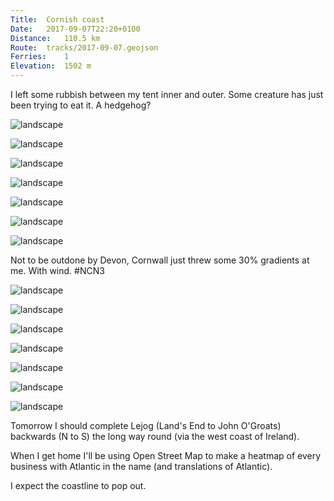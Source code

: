 ```yaml
---
Title:	Cornish coast
Date:	2017-09-07T22:20+0100
Distance:	110.5 km
Route:	tracks/2017-09-07.geojson
Ferries:	1
Elevation:	1502 m
---
```


I left some rubbish between my tent inner and outer. Some creature has just been trying to eat it. A hedgehog?

![landscape](http://pbs.twimg.com/media/DJHxKw1XcAArxbF.jpg "Leaving this morning.")

![landscape](http://pbs.twimg.com/media/DJHxQ3mXgAEJ5IQ.jpg "I cycled by The Milky Way")

![landscape](http://pbs.twimg.com/media/DJHxT0MXYAIbqCI.jpg "Field")

![landscape](http://pbs.twimg.com/media/DJHxZVVW0AAQY4N.jpg "Welcome to Cornwall")

![landscape](http://pbs.twimg.com/media/DJHxkmfXUAAet_Z.jpg "The Kilkhampton toilets ate 30p and wouldn't let me in. :(")

![landscape](http://pbs.twimg.com/media/DJHxrRXXkAAzJMQ.jpg "After Bude. Heading south.")

![landscape](http://pbs.twimg.com/media/DJHx8llXcAAEKT6.jpg "I've gained a new flag. #funwithflags")

Not to be outdone by Devon, Cornwall just threw some 30% gradients at me. With wind. #NCN3

![landscape](http://pbs.twimg.com/media/DJIYIbUXYAAZDGW.jpg "Cornish coast road")

![landscape](http://pbs.twimg.com/media/DJIYY68XYAAtGBQ.jpg "South of Widemouth looking north")

![landscape](http://pbs.twimg.com/media/DJIYgypXYAAqlkL.jpg "Leaving Boscastle up the hill")

![landscape](http://pbs.twimg.com/media/DJIYswkW0AAePDJ.jpg "Tintagel castle in the wind and rain")

![landscape](http://pbs.twimg.com/media/DJIby17XcAAAz3S.jpg "Having a cream tea in Tintagel. I'm not getting into debates about the order of cream and jam.")

![landscape](http://pbs.twimg.com/media/DJIywjoXYAEDdGR.jpg "Ferry++")

![landscape](http://pbs.twimg.com/media/DJJWjZdXgAAjuf6.jpg "Padstow harbour in the rain.")

Tomorrow I should complete Lejog (Land's End to John O'Groats) backwards (N to S) the long way round (via the west coast of Ireland).

When I get home I'll be using Open Street Map to make a heatmap of every business with Atlantic in the name (and translations of Atlantic).

I expect the coastline to pop out.
